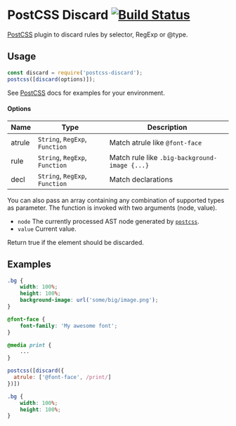 # PostCSS Discard [![Build Status][ci-img]][ci]

[PostCSS] plugin to discard rules by selector, RegExp or @type.

[PostCSS]: https://github.com/postcss/postcss
[ci-img]:  https://travis-ci.org/bezoerb/postcss-discard.svg
[ci]:      https://travis-ci.org/bezoerb/postcss-discard


## Usage

```js
const discard = require('postcss-discard');
postcss([discard(options)]);
```

See [PostCSS] docs for examples for your environment.

#### Options

| Name     | Type      | Description   |
| -------- | --------- |-------------- |
| atrule   | `String`, `RegExp`, `Function` | Match atrule like `@font-face` |
| rule     | `String`, `RegExp`, `Function` | Match rule like `.big-background-image {...}`|
| decl     | `String`, `RegExp`, `Function` | Match declarations |

You can also pass an array containing any combination of supported types as parameter.
The function is invoked with two arguments (node, value).

* `node` The currently processed AST node generated by [`postcss`](http://api.postcss.org/).
* `value` Current value.

Return true if the element should be discarded.

## Examples


```css
.bg {
	width: 100%;
	height: 100%;
	background-image: url('some/big/image.png');
}

@font-face {
	font-family: 'My awesome font';
}

@media print {
    ...
}
```

```js
postcss([discard({
  atrule: ['@font-face', /print/]
})])
```

```css
.bg {
	width: 100%;
	height: 100%;
}
```

